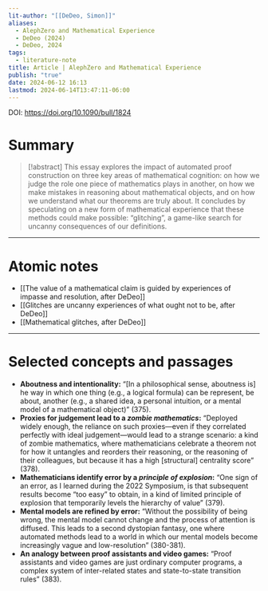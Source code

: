 ```yaml
---
lit-author: "[[DeDeo, Simon]]"
aliases:
  - AlephZero and Mathematical Experience
  - DeDeo (2024)
  - DeDeo, 2024
tags:
  - literature-note
title: Article | AlephZero and Mathematical Experience
publish: "true"
date: 2024-06-12 16:13
lastmod: 2024-06-14T13:47:11-06:00
---
```

DOI: https://doi.org/10.1090/bull/1824 
# Summary

>[!abstract]
>This essay explores the impact of automated proof construction on three key areas of mathematical cognition: on how we judge the role one piece of mathematics plays in another, on how we make mistakes in reasoning about mathematical objects, and on how we understand what our theorems are truly about. It concludes by speculating on a new form of mathematical experience that these methods could make possible: “glitching”, a game-like search for uncanny consequences of our definitions.

---
# Atomic notes

- [[The value of a mathematical claim is guided by experiences of impasse and resolution, after DeDeo]]
- [[Glitches are uncanny experiences of what ought not to be, after DeDeo]]
- [[Mathematical glitches, after DeDeo]]

---
# Selected concepts and passages

- **Aboutness and intentionality:** “\[In a philosophical sense, aboutness is] he way in which one thing (e.g., a logical formula) can be represent, be about, another (e.g., a shared idea, a personal intuition, or a mental model of a mathematical object)” (375).
- **Proxies for judgement lead to a *zombie mathematics*:** “Deployed widely enough, the reliance on such proxies—even if they correlated perfectly with ideal judgement—would lead to a strange scenario: a kind of zombie mathematics, where mathematicians celebrate a theorem not for how it untangles and reorders their reasoning, or the reasoning of their colleagues, but because it has a high \[structural] centrality score” (378).
- **Mathematicians identify error by a *principle of explosion*:** “One sign of an error, as I learned during the 2022 Symposium, is that subsequent results become “too easy” to obtain, in a kind of limited principle of explosion that temporarily levels the hierarchy of value” (379).
- **Mental models are refined by error:** “Without the possibility of being wrong, the mental model cannot change and the process of attention is diffused. This leads to a second dystopian fantasy, one where automated methods lead to a world in which our mental models become increasingly vague and low-resolution” (380-381).
- **An analogy between proof assistants and video games:** “Proof assistants and video games are just ordinary computer programs, a complex system of inter-related states and state-to-state transition rules” (383).